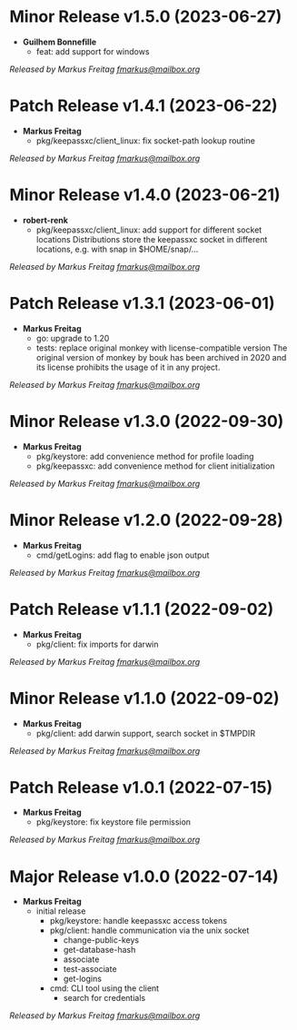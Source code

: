 # Minor Release v1.5.0 (2023-06-27)
  * **Guilhem Bonnefille**
    * feat: add support for windows

*Released by Markus Freitag <fmarkus@mailbox.org>*

# Patch Release v1.4.1 (2023-06-22)
  * **Markus Freitag**
    * pkg/keepassxc/client_linux: fix socket-path lookup routine

*Released by Markus Freitag <fmarkus@mailbox.org>*

# Minor Release v1.4.0 (2023-06-21)
  * **robert-renk**
    * pkg/keepassxc/client_linux: add support for different socket locations
      Distributions store the keepassxc socket in different locations, e.g. with snap in $HOME/snap/...

*Released by Markus Freitag <fmarkus@mailbox.org>*

# Patch Release v1.3.1 (2023-06-01)
  * **Markus Freitag**
    * go: upgrade to 1.20
    * tests: replace original monkey with license-compatible version
      The original version of monkey by bouk has been archived in 2020 and
      its license prohibits the usage of it in any project.

*Released by Markus Freitag <fmarkus@mailbox.org>*

# Minor Release v1.3.0 (2022-09-30)
  * **Markus Freitag**
    * pkg/keystore: add convenience method for profile loading
    * pkg/keepassxc: add convenience method for client initialization

*Released by Markus Freitag <fmarkus@mailbox.org>*

# Minor Release v1.2.0 (2022-09-28)
  * **Markus Freitag**
    * cmd/getLogins: add flag to enable json output

*Released by Markus Freitag <fmarkus@mailbox.org>*

# Patch Release v1.1.1 (2022-09-02)
  * **Markus Freitag**
    * pkg/client: fix imports for darwin

*Released by Markus Freitag <fmarkus@mailbox.org>*

# Minor Release v1.1.0 (2022-09-02)
  * **Markus Freitag**
    * pkg/client: add darwin support, search socket in $TMPDIR

*Released by Markus Freitag <fmarkus@mailbox.org>*

# Patch Release v1.0.1 (2022-07-15)
  * **Markus Freitag**
    * pkg/keystore: fix keystore file permission

*Released by Markus Freitag <fmarkus@mailbox.org>*

# Major Release v1.0.0 (2022-07-14)
  * **Markus Freitag**
    * initial release
      * pkg/keystore: handle keepassxc access tokens
      * pkg/client: handle communication via the unix socket
        - change-public-keys
        - get-database-hash
        - associate
        - test-associate
        - get-logins
      * cmd: CLI tool using the client
        - search for credentials

*Released by Markus Freitag <fmarkus@mailbox.org>*
